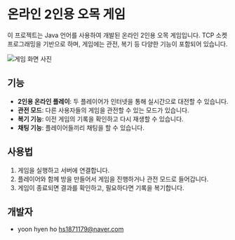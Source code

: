 # 온라인 2인용 오목 게임

이 프로젝트는 Java 언어를 사용하여 개발된 온라인 2인용 오목 게임입니다. TCP 소켓 프로그래밍을 기반으로 하며, 게임에는 관전, 복기 등 다양한 기능이 포함되어 있습니다.

![게임 화면 사진](https://github.com/seaking110/socket_programing/assets/55376180/ff693ea8-8e0a-40fd-869c-672ac7c0ff67)

## 기능

- **2인용 온라인 플레이**: 두 플레이어가 인터넷을 통해 실시간으로 대전할 수 있습니다.
- **관전 모드**: 다른 사용자들의 게임을 관전할 수 있는 모드가 있습니다.
- **복기 기능**: 이전 게임의 기록을 확인하고 다시 재생할 수 있습니다.
- **채팅 기능**: 플레이어들끼리 채팅을 할 수 있습니다.


## 사용법

1. 게임을 실행하고 서버에 연결합니다.
2. 플레이어와 함께 방을 만들어서 게임을 진행하거나 관전 모드로 들어갑니다.
3. 게임이 종료되면 결과를 확인하고, 필요하다면 기록을 복기합니다.

## 개발자

- yoon hyen ho <hs1871179@naver.com>
